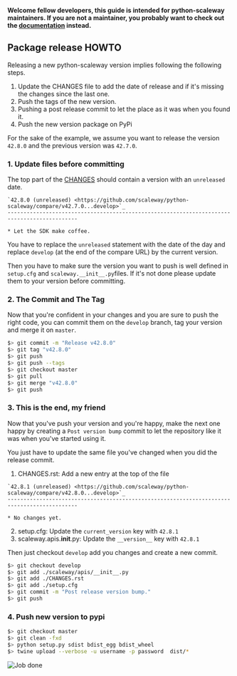 **Welcome fellow developers, this guide is intended for python-scaleway maintainers.
If you are not a maintainer, you probably want to check out the [documentation](README.rst)
instead.**


## Package release HOWTO

Releasing a new python-scaleway version implies following the following steps.

1. Update the CHANGES file to add the date of release and if it's missing the
changes since the last one.
2. Push the tags of the new version.
3. Pushing a post release commit to let the place as it was when you found it.
4. Push the new version package on PyPi 

For the sake of the example, we assume you want to release the version `42.8.0`
and the previous version was `42.7.0`.

### 1. Update files before committing

The top part of the [CHANGES](CHANGES.rst) should contain a version with an
`unreleased` date.

```
`42.8.0 (unreleased) <https://github.com/scaleway/python-scaleway/compare/v42.7.0...develop>`_
--------------------------------------------------------------------------------------------

* Let the SDK make coffee.
```

You have to replace the `unreleased` statement with the date of the day and
replace `develop` (at the end of the compare URL) by the current version.

Then you have to make sure the version you want to push is well defined in
`setup.cfg` and `scaleway.__init__.py`files. If it's not done please update
them to your version before committing.

### 2. The Commit and The Tag

Now that you're confident in your changes and you are sure to push the right
code, you can commit them on the `develop` branch, tag your version and merge
it on `master`.

```bash
$> git commit -m "Release v42.8.0"
$> git tag "v42.8.0"
$> git push
$> git push --tags
$> git checkout master
$> git pull
$> git merge "v42.8.0"
$> git push
```

### 3. This is the end, my friend

Now that you've push your version and you're happy, make the next one happy by
creating a `Post version bump` commit to let the repository like it was when
you've started using it.

You just have to update the same file you've changed when you did the release
commit.

1. CHANGES.rst: Add a new entry at the top of the file

```
`42.8.1 (unreleased) <https://github.com/scaleway/python-scaleway/compare/v42.8.0...develop>`_
--------------------------------------------------------------------------------------------

* No changes yet.
```

2. setup.cfg: Update the `current_version` key with `42.8.1`
3. scaleway.apis.__init__.py: Update the `__version__` key with `42.8.1`

Then just checkout `develop` add you changes and create a new commit.

```bash
$> git checkout develop
$> git add ./scaleway/apis/__init__.py
$> git add ./CHANGES.rst
$> git add ./setup.cfg
$> git commit -m "Post release version bump."
$> git push
```

### 4. Push new version to pypi

```bash
$> git checkout master
$> git clean -fxd
$> python setup.py sdist bdist_egg bdist_wheel
$> twine upload --verbose -u username -p password  dist/*
```

![Job done](https://media.giphy.com/media/l0MYw3oeYCUJhj5FC/giphy.gif)
